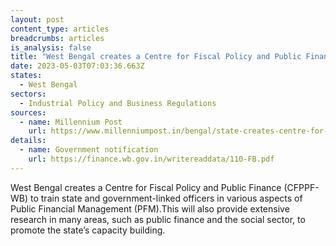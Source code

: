 ```yaml
---
layout: post
content_type: articles
breadcrumbs: articles
is_analysis: false
title: "West Bengal creates a Centre for Fiscal Policy and Public Finance (CFPPF-WB) "
date: 2023-05-03T07:03:36.663Z
states:
  - West Bengal
sectors:
  - Industrial Policy and Business Regulations
sources:
  - name: Millennium Post
    url: https://www.millenniumpost.in/bengal/state-creates-centre-for-fiscal-policy-and-public-finance-516755
details:
  - name: Government notification
    url: https://finance.wb.gov.in/writereaddata/110-FB.pdf
---
```

West Bengal creates a Centre for Fiscal Policy and Public Finance (CFPPF-WB) to train state and government-linked officers in various aspects of Public Financial Management (PFM).This will also provide extensive research in many areas, such as public finance and the social sector, to promote the state’s capacity building.